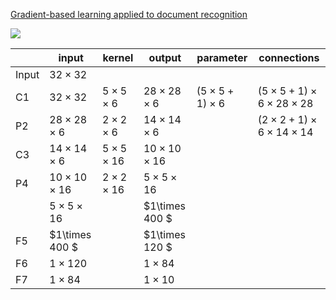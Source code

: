 [Gradient-based learning applied to document recognition](<https://ieeexplore.ieee.org/document/726791>)

![](https://res.cloudinary.com/chenzhen/image/upload/v1558159479/github_image/2019-05-18/05_18_001.jpg)

|       | input                  | kernel                | output                 | parameter                 | connections                                |
| ----- | ---------------------- | --------------------- | ---------------------- | ------------------------- | ------------------------------------------ |
| Input | $32 \times 32$         |                       |                        |                           |                                            |
| C1    | $32 \times 32$         | $5\times 5\times 6$   | $28\times 28\times 6$  | $(5\times 5 + 1)\times 6$ | $(5 \times 5+1)\times 6\times 28\times 28$ |
| P2    | $28\times 28\times 6$  | $2\times 2\times 6$   | $14\times 14\times 6$  |                           | $(2 \times 2+1)\times 6\times 14\times 14$ |
| C3    | $14\times 14\times 6$  | $5\times 5 \times 16$ | $10\times 10\times 16$ |                           |                                            |
| P4    | $10\times 10\times 16$ | $2\times 2\times 16$  | $5\times 5\times 16$   |                           |                                            |
|       | $5\times 5\times 16$   |                       | $1\times 400 $         |                           |                                            |
| F5    | $1\times 400 $         |                       | $1\times 120 $         |                           |                                            |
| F6    | $1\times 120$          |                       | $1\times 84$           |                           |                                            |
| F7    | $1\times 84$           |                       | $1\times 10$           |                           |                                            |

